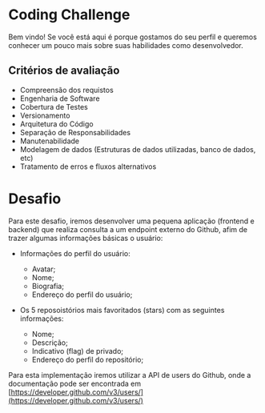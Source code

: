 # Coding Challenge #

Bem vindo! Se você está aqui é porque gostamos do seu perfil e queremos conhecer um pouco mais sobre suas habilidades como desenvolvedor.

## Critérios de avaliação

* Compreensão dos requistos
* Engenharia de Software
* Cobertura de Testes
* Versionamento
* Arquitetura do Código
* Separação de Responsabilidades
* Manutenabilidade
* Modelagem de dados (Estruturas de dados utilizadas, banco de dados, etc)
* Tratamento de erros e fluxos alternativos

# Desafio

Para este desafio, iremos desenvolver uma pequena aplicação (frontend e backend) que realiza consulta a um endpoint externo do Github, afim de trazer algumas informações básicas o usuário:

* Informações do perfil do usuário:
  * Avatar;
  * Nome;
  * Biografia;
  * Endereço do perfil do usuário;

* Os 5 reposoistórios mais favoritados (stars) com as seguintes informações:
  * Nome;
  * Descrição;
  * Indicativo (flag) de privado;
  * Endereço do perfil do repositório;

Para esta implementação iremos utilizar a API de users do Github, onde a documentação  pode ser encontrada em  [https://developer.github.com/v3/users/](https://developer.github.com/v3/users/)

